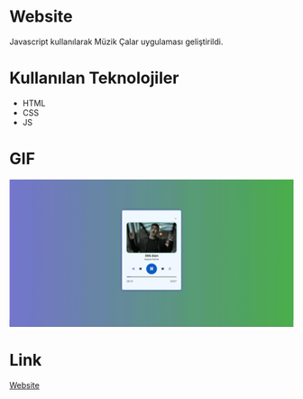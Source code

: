 # Website

Javascript kullanılarak Müzik Çalar uygulaması geliştirildi.

# Kullanılan Teknolojiler

- HTML
- CSS
- JS

# GIF

![](/assets/GIF.gif)

# Link

[Website](https://graceful-sunflower-1d224c.netlify.app/)
